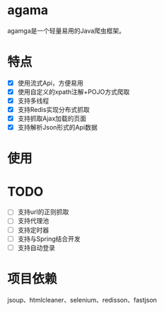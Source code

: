 # agama
agamga是一个轻量易用的Java爬虫框架。

# 特点
- [x] 使用流式Api，方便易用
- [x] 使用自定义的xpath注解+POJO方式爬取
- [x] 支持多线程
- [x] 支持Redis实现分布式抓取
- [x] 支持抓取Ajax加载的页面
- [x] 支持解析Json形式的Api数据

# 使用

# TODO
- [ ] 支持url的正则抓取
- [ ] 支持代理池
- [ ] 支持定时器
- [ ] 支持与Spring结合开发
- [ ] 支持自动登录

# 项目依赖
jsoup、htmlcleaner、selenium、redisson、fastjson
